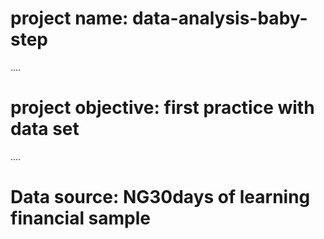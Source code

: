 # project name: data-analysis-baby-step
....
# project objective: first practice with data set
....
# Data source: NG30days of learning financial sample

